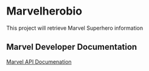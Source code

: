 # Marvelherobio

This project will retrieve Marvel Superhero information

## Marvel Developer Documentation

[Marvel API Documenation](https://developer.marvel.com/docs#!/public/getCreatorCollection_get_0)
